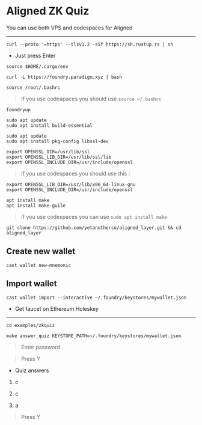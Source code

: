 # Aligned ZK Quiz 

You can use both VPS and codespaces for Aligned 

-----

```
curl --proto '=https' --tlsv1.2 -sSf https://sh.rustup.rs | sh
```

- Just press Enter

```
source $HOME/.cargo/env
```

```
curl -L https://foundry.paradigm.xyz | bash
```
```
source /root/.bashrc
```

> If you use codeapaces you should use ` source ~/.bashrc `

```
foundryup
```

```
sudo apt update
sudo apt install build-essential
```

```
sudo apt update
sudo apt install pkg-config libssl-dev
```

```
export OPENSSL_DIR=/usr/lib/ssl
export OPENSSL_LIB_DIR=/usr/lib/ssl/lib
export OPENSSL_INCLUDE_DIR=/usr/include/openssl
```

> If you use codespaces you should use this :
``` console
export OPENSSL_LIB_DIR=/usr/lib/x86_64-linux-gnu
export OPENSSL_INCLUDE_DIR=/usr/include/openssl
```

```
apt install make 
apt install make-guile
```

>If you use codespaces you can use ` sudo apt install make `


```
git clone https://github.com/yetanotherco/aligned_layer.git && cd aligned_layer
```

## Create new wallet
```
cast wallet new-mnemonic
```


## Import wallet

```
cast wallet import --interactive ~/.foundry/keystores/mywallet.json
```

- Get faucet on Ethereum Holeskey
------
```
cd examples/zkquiz
```

```
make answer_quiz KEYSTORE_PATH=~/.foundry/keystores/mywallet.json
```
> Enter password

> Press Y 

- Quiz answers 

1. c

2. c

3. a

> Press Y


